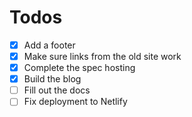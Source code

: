 
# Todos

- [x] Add a footer
- [x] Make sure links from the old site work
- [x] Complete the spec hosting
- [x] Build the blog
- [ ] Fill out the docs
- [ ] Fix deployment to Netlify
